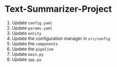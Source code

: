 # Text-Summarizer-Project

1. Update `config.yaml`
2. Update `params.yaml`
3. Update `entity`
4. Update the configuration manager in `src/config`
5. Update the `components`
6. Update the `pipeline`
7. Update `main.py`
8. Update `app.py`



